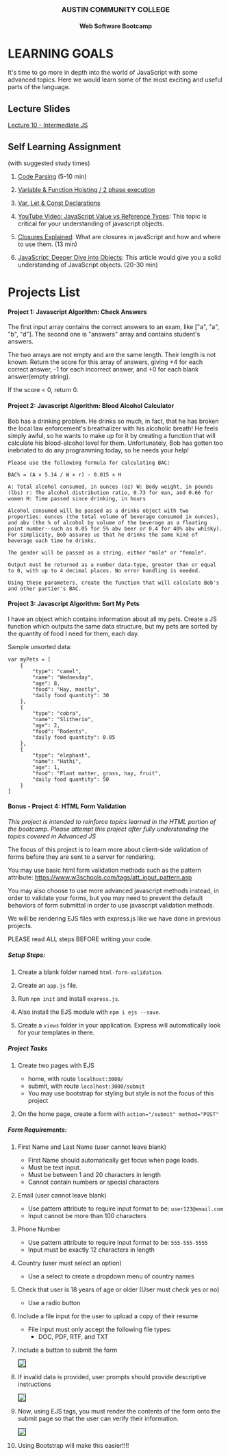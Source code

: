 <center>

### AUSTIN COMMUNITY COLLEGE 
#### Web Software Bootcamp 


</center>

# LEARNING GOALS

It's time to go more in depth into the world of JavaScript with some advanced topics. Here we would learn some of the most exciting and useful parts of the language.

## Lecture Slides

[Lecture 10 - Intermediate JS](https://docs.google.com/presentation/d/1qclhhec-8ctUgadhwh3wPK4k0giUbhdT0SARTwSuJ1A/edit?usp=sharing)


## Self Learning Assignment 
(with suggested study times)

1. [Code Parsing](https://developer.mozilla.org/en-US/docs/Glossary/Parse) (5-10 min)


1. [Variable & Function Hoisting / 2 phase execution](https://developer.mozilla.org/en-US/docs/Glossary/Hoisting)

1. [Var, Let & Const Declarations](https://dev.to/sarah_chima/var-let-and-const--whats-the-difference-69e)

1. [YouTube Video: JavaScript Value vs Reference Types](https://www.youtube.com/watch?v=fD0t_DKREbE): This topic is critical for your understanding of javascript objects.

1. [Closures Explained](https://www.youtube.com/watch?v=71AtaJpJHw0): What are closures in javaScript and how and where to use them. (13 min)

1. [JavaScript: Deeper Dive into Objects](https://codeburst.io/javascript-essentials-objects-56373a1a6bfb): This article would give you a solid understanding of JavaScript objects. (20-30 min)


# Projects List

#### Project 1: Javascript Algorithm: Check Answers

The first input array contains the correct answers to an exam, like ["a", "a", "b", "d"]. The second one is "answers" array and contains student's answers.

The two arrays are not empty and are the same length.  Their length is not known.  Return the score for this array of answers, giving +4 for each correct answer, -1 for each incorrect answer, and +0 for each blank answer(empty string).

If the score < 0, return 0.

#### Project 2: Javascript Algorithm: Blood Alcohol Calculator

Bob has a drinking problem. He drinks so much, in fact, that he has broken the local law 
enforcement's breathalizer with his alcoholic breath! He feels simply awful, so he wants 
to make up for it by creating a function that will calculate his blood-alcohol level for 
them. Unfortunately, Bob has gotten too inebriated to do any programming today, so he needs 
your help!

    Please use the following formula for calculating BAC:

    BAC% = (A × 5.14 / W × r) - 0.015 × H

    A: Total alcohol consumed, in ounces (oz) W: Body weight, in pounds (lbs) r: The alcohol distribution ratio, 0.73 for man, and 0.66 for women H: Time passed since drinking, in hours

    Alcohol consumed will be passed as a drinks object with two properties: ounces (the total volume of beverage consumed in ounces), 
    and abv (the % of alcohol by volume of the beverage as a floating point number--such as 0.05 for 5% abv beer or 0.4 for 40% abv whisky). 
    For simplicity, Bob assures us that he drinks the same kind of beverage each time he drinks.

    The gender will be passed as a string, either "male" or "female".

    Output must be returned as a number data-type, greater than or equal to 0, with up to 4 decimal places. No error handling is needed.

    Using these parameters, create the function that will calculate Bob's and other partier's BAC.

#### Project 3: Javascript Algorithm: Sort My Pets

I have an object which contains information about all my pets. Create a JS function which outputs the same data structure, but my pets are sorted by the quantity of food I need for them, each day.

Sample unsorted data:

    var myPets = [
        {   
            "type": "camel",
            "name": "Wednesday",
            "age": 8,
            "food": "Hay, mostly",
            "daily food quantity": 30
        },
        {
            "type": "cobra",
            "name": "Slitherio",
            "age": 2,
            "food": "Rodents",
            "daily food quantity": 0.05
        },
        {   
            "type": "elephant",
            "name": "Hathi",
            "age": 1,
            "food": "Plant matter, grass, hay, fruit",
            "daily food quantity": 50
        }
    ]

#### Bonus - Project 4: HTML Form Validation

*This project is intended to reinforce topics learned in the HTML portion of the bootcamp.  Please attempt this project after fully understanding the topics covered in Advanced JS*

The focus of this project is to learn more about client-side validation of forms before they are sent to a server for rendering.

You may use basic html form validation methods such as the pattern attribute:
https://www.w3schools.com/tags/att_input_pattern.asp

You may also choose to use more advanced javascript methods instead, in order to validate your forms, but you may need to prevent the default behaviors of form submittal in order to use javascript validation methods. 

We will be rendering EJS files with express.js like we have done in previous projects.

PLEASE read ALL steps BEFORE writing your code.

##### Setup Steps:

1. Create a blank folder named `html-form-validation`.

2. Create an `app.js` file.

3. Run `npm init` and install `express.js`.

4. Also install the EJS module with `npm i ejs --save`. 

5. Create a `views` folder in your application. Express will automatically look for your templates in there.

##### Project Tasks

1. Create two pages with EJS
    * home, with route `localhost:3000/`
    * submit, with route `localhost:3000/submit`
    * You may use bootstrap for styling but style is not the focus of this project

2. On the home page, create a form with `action="/submit" method="POST"` 

##### Form Requirements:

1. First Name and Last Name (user cannot leave blank)
    * First Name should automatically get focus when page loads.
    * Must be text input.
    * Must be between 1 and 20 characters in length
    * Cannot contain numbers or special characters
2. Email (user cannot leave blank)
   * Use pattern attribute to require input format to be: `user123@email.com`
   * Input cannot be more than 100 characters
3. Phone Number
   * Use pattern attribute to require input format to be: `555-555-5555`
   * Input must be exactly 12 characters in length
4. Country (user must select an option)
   * Use a select to create a dropdown menu of country names
5. Check that user is 18 years of age or older (User must check yes or no)
   * Use a radio button 
6. Include a file input for the user to upload a copy of their resume
   * File input must only accept the following file types:
     * DOC, PDF, RTF, and TXT
7. Include a button to submit the form

      <img src="./assets/screen01.png" style="border:1px solid black">

8. If invalid data is provided, user prompts should provide descriptive instructions

      <img src="./assets/screen02.png" style="border:1px solid black">

9.  Now, using EJS tags, you must render the contents of the form onto the submit page so that the user can verify their information. 

      <img src="./assets/screen03.png" style="border:1px solid black">

10. Using Bootstrap will make this easier!!!!
